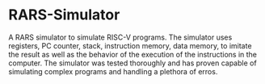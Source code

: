 # RARS-Simulator
A RARS simulator to simulate RISC-V programs. The simulator uses registers, PC counter, stack, instruction memory, data memory, to imitate the result as well as the behavior of the execution of the instructions in the computer. The simulator was tested thoroughly and has proven capable of simulating complex programs and handling a plethora of erros.
